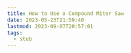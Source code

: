 ```yaml
---
title: How to Use a Compound Miter Saw
date: 2023-05-23T21:59:40
lastmod: 2023-09-07T20:57:01
tags:
  - stub
---
```

